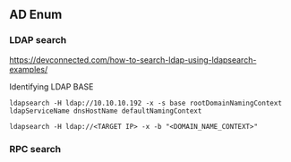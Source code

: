 ## AD Enum

### LDAP search
https://devconnected.com/how-to-search-ldap-using-ldapsearch-examples/

Identifying LDAP BASE
```
ldapsearch -H ldap://10.10.10.192 -x -s base rootDomainNamingContext ldapServiceName dnsHostName defaultNamingContext
```

```
ldapsearch -H ldap://<TARGET IP> -x -b "<DOMAIN_NAME_CONTEXT>"
```




### RPC search
```

```